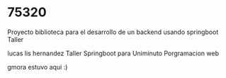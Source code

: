 # 75320

Proyecto biblioteca para el desarrollo de un backend usando springboot
Taller

lucas lis hernandez
Taller Springboot para Uniminuto Porgramacion web

gmora estuvo aqui :)

